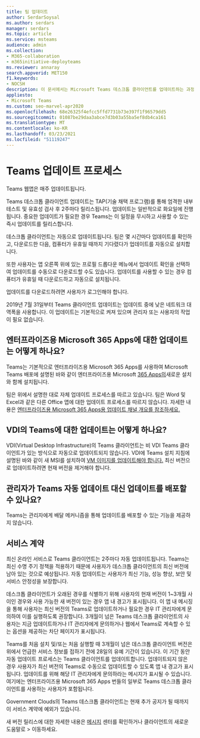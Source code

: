 ```yaml
---
title: 팀 업데이트
author: SerdarSoysal
ms.author: serdars
manager: serdars
ms.topic: article
ms.service: msteams
audience: admin
ms.collection:
- M365-collaboration
- m365initiative-deployteams
ms.reviewer: annaray
search.appverid: MET150
f1.keywords:
- NOCSH
description: 이 문서에서는 Microsoft Teams 데스크톱 클라이언트를 업데이트하는 과정에 대해 알아보고자 합니다.
appliesto:
- Microsoft Teams
ms.custom: seo-marvel-apr2020
ms.openlocfilehash: 68e26325f4efcc5ffd7731b73e397f1f96579dd5
ms.sourcegitcommit: 01087be29daa3abce7d3b03a55ba5ef8db4ca161
ms.translationtype: MT
ms.contentlocale: ko-KR
ms.lasthandoff: 03/23/2021
ms.locfileid: "51119247"
---
```

# <a name="teams-update-process"></a>Teams 업데이트 프로세스

Teams 웹앱은 매주 업데이트됩니다.

Teams 데스크톱 클라이언트 업데이트는 TAP(기술 채택 프로그램)를 통해 엄격한 내부 테스트 및 유효성 검사 후 2주마다 릴리스됩니다. 업데이트는 일반적으로 화요일에 진행됩니다. 중요한 업데이트가 필요한 경우 Teams는 이 일정을 무시하고 사용할 수 있는 즉시 업데이트를 릴리스합니다.

데스크톱 클라이언트는 자동으로 업데이트됩니다. 팀은 몇 시간마다 업데이트를 확인하고, 다운로드한 다음, 컴퓨터가 유휴일 때까지 기다렸다가 업데이트를 자동으로 설치합니다.

또한 사용자는 앱 오른쪽 위에  있는 프로필  드롭다운 메뉴에서 업데이트 확인을 선택하여 업데이트를 수동으로 다운로드할 수도 있습니다. 업데이트를 사용할 수 있는 경우 컴퓨터가 유휴일 때 다운로드하고 자동으로 설치됩니다.

업데이트를 다운로드하려면 사용자가 로그인해야 합니다.

2019년 7월 31일부터 Teams 클라이언트 업데이트는 업데이트 중에 낮은 네트워크 대역폭을 사용합니다. 이 업데이트는 기본적으로 켜져 있으며 관리자 또는 사용자의 작업이 필요 없습니다.

## <a name="what-about-updates-to-microsoft-365-apps-for-enterprise"></a>엔터프라이즈용 Microsoft 365 Apps에 대한 업데이트는 어떻게 하나요?

Teams는 기본적으로 엔터프라이즈용 Microsoft 365 Apps를 사용하여 Microsoft Teams 배포에 설명된 바와 같이 엔터프라이즈용 Microsoft [365 Apps의](/DeployOffice/teams-install)새로운 설치와 함께 설치됩니다.

팀은 위에서 설명한 대로 자체 업데이트 프로세스를 따르고 있습니다. 팀은 Word 및 Excel과 같은 다른 Office 앱에 대한 업데이트 프로세스를 따르지 않습니다. 자세한 내용은 [엔터프라이즈용 Microsoft 365 Apps용 업데이트 채널 개요를 참조하세요.](/DeployOffice/overview-of-update-channels-for-office-365-proplus)

## <a name="what-about-updates-to-teams-on-vdi"></a>VDI의 Teams에 대한 업데이트는 어떻게 하나요?


VDI(Virtual Desktop Infrastructure)의 Teams 클라이언트는 비 VDI Teams 클라이언트가 있는 방식으로 자동으로 업데이트되지 않습니다. VDI에 Teams 설치 지침에 설명된 바와 같이 새 MSI를 설치하여 [VM 이미지를 업데이트해야 합니다.](teams-for-vdi.md) 최신 버전으로 업데이트하려면 현재 버전을 제거해야 합니다.

## <a name="can-admins-deploy-updates-instead-of-teams-auto-updating"></a>관리자가 Teams 자동 업데이트 대신 업데이트를 배포할 수 있나요?

Teams는 관리자에게 배달 메커니즘을 통해 업데이트를 배포할 수 있는 기능을 제공하지 않습니다.

## <a name="servicing-agreement"></a>서비스 계약

최신 온라인 서비스로 Teams 클라이언트는 2주마다 자동 업데이트됩니다. Teams는 최신 수명 주기 정책을 적용하기 때문에 사용자가 데스크톱 클라이언트의 최신 버전에 남아 있는 것으로 예상됩니다. 자동 업데이트는 사용자가 최신 기능, 성능 향상, 보안 및 서비스 안정성을 보장합니다.

데스크톱 클라이언트가 오래된 경우를 식별하기 위해 사용자의 현재 버전이 1~3개월 사이인 경우와 사용 가능한 새 버전이 있는 경우 앱 내 경고가 표시됩니다. 이 앱 내 메시징을 통해 사용자는 최신 버전의 Teams로 업데이트하거나 필요한 경우 IT 관리자에게 문의하여 이를 실행하도록 권장합니다. 3개월이 넘은 Teams 데스크톱 클라이언트의 사용자는 지금 업데이트하거나 IT 관리자에게 문의하거나 웹에서 Teams로 계속할 수 있는 옵션을 제공하는 차단 페이지가 표시됩니다.

Teams를 처음 설치 및/또는 처음 실행할 때 3개월이 넘은 데스크톱 클라이언트 버전은 위에서 언급한 서비스 정보를 접하기 전에 28일의 유예 기간이 있습니다. 이 기간 동안 자동 업데이트 프로세스는 Teams 클라이언트를 업데이트합니다. 업데이트되지 않은 경우 사용자가 최신 버전의 Teams로 수동으로 업데이트할 수 있도록 앱 내 경고가 표시됩니다. 업데이트를 위해 해당 IT 관리자에게 문의하라는 메시지가 표시될 수 있습니다. 여기에는 엔터프라이즈용 Microsoft 365 Apps 번들의 일부로 Teams 데스크톱 클라이언트를 사용하는 사용자가 포함됩니다.

Government Clouds의 Teams 데스크톱 클라이언트는 현재 추가 공지가 될 때까지 이 서비스 계약에 예외가 있습니다.

새 버전 릴리스에 대한 자세한 내용은 [메시지](https://admin.microsoft.com/AdminPortal/Home#/MessageCenter) 센터를 확인하거나 클라이언트의 새로운 도움말로   >   이동하세요.

